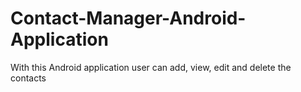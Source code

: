 # Contact-Manager-Android-Application
With this Android application user can add, view, edit and delete the contacts

